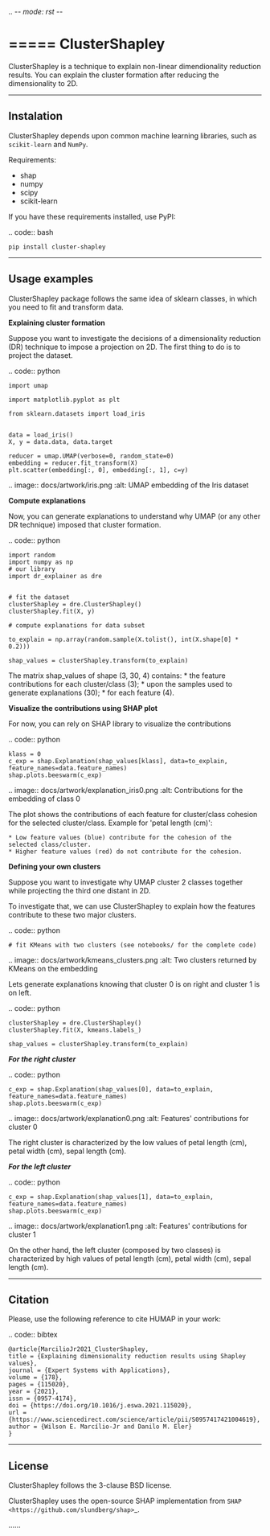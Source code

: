 .. -*- mode: rst -*-

=====
ClusterShapley
=====

ClusterShapley is a technique to explain non-linear dimendionality reduction results. You can explain the cluster formation after reducing the dimensionality to 2D.

-----------
Instalation
-----------

ClusterShapley depends upon common machine learning libraries, such as ``scikit-learn`` and ``NumPy``.

Requirements:

* shap
* numpy
* scipy
* scikit-learn

If you have these requirements installed, use PyPI:

.. code:: bash

    pip install cluster-shapley

--------------
Usage examples
--------------

ClusterShapley package follows the same idea of sklearn classes, in which you need to fit and transform data.

**Explaining cluster formation**

Suppose you want to investigate the decisions of a dimensionality reduction (DR) technique to impose a projection on 2D. The first thing to do is to project the dataset.

.. code:: python
	
	import umap
	
	import matplotlib.pyplot as plt

	from sklearn.datasets import load_iris


	data = load_iris()
	X, y = data.data, data.target

	reducer = umap.UMAP(verbose=0, random_state=0)
	embedding = reducer.fit_transform(X)
	plt.scatter(embedding[:, 0], embedding[:, 1], c=y)

.. image:: docs/artwork/iris.png
	:alt: UMAP embedding of the Iris dataset

**Compute explanations**

Now, you can generate explanations to understand why UMAP (or any other DR technique) imposed that cluster formation.

.. code:: python

	import random
	import numpy as np
	# our library
	import dr_explainer as dre


	# fit the dataset
	clusterShapley = dre.ClusterShapley()
	clusterShapley.fit(X, y)

	# compute explanations for data subset 

	to_explain = np.array(random.sample(X.tolist(), int(X.shape[0] * 0.2)))

	shap_values = clusterShapley.transform(to_explain)

The matrix shap_values of shape (3, 30, 4) contains: 
	* the feature contributions for each cluster/class (3);
	* upon the samples used to generate explanations (30);
	* for each feature (4).

**Visualize the contributions using SHAP plot**

For now, you can rely on SHAP library to visualize the contributions

.. code:: python

	klass = 0
	c_exp = shap.Explanation(shap_values[klass], data=to_explain, feature_names=data.feature_names)
	shap.plots.beeswarm(c_exp)


.. image:: docs/artwork/explanation_iris0.png
	:alt: Contributions for the embedding of class 0

The plot shows the contributions of each feature for cluster/class cohesion for the selected cluster/class.
Example for 'petal length (cm)':

	* Low feature values (blue) contribute for the cohesion of the selected class/cluster.
	* Higher feature values (red) do not contribute for the cohesion.


**Defining your own clusters**

Suppose you want to investigate why UMAP cluster 2 classes together while projecting the third one distant in 2D.

To investigate that, we can use ClusterShapley to explain how the features contribute to these two major clusters.


.. code:: python

	# fit KMeans with two clusters (see notebooks/ for the complete code)


.. image:: docs/artwork/kmeans_clusters.png
	:alt: Two clusters returned by KMeans on the embedding

Lets generate explanations knowing that cluster 0 is on right and cluster 1 is on left.

.. code:: python

	clusterShapley = dre.ClusterShapley()
	clusterShapley.fit(X, kmeans.labels_)

	shap_values = clusterShapley.transform(to_explain)

	
***For the right cluster***

.. code:: python

	c_exp = shap.Explanation(shap_values[0], data=to_explain, feature_names=data.feature_names)
	shap.plots.beeswarm(c_exp)

.. image:: docs/artwork/explanation0.png
	:alt: Features' contributions for cluster 0

The right cluster is characterized by the low values of petal length (cm), petal width (cm), sepal length (cm).


***For the left cluster***

.. code:: python

	c_exp = shap.Explanation(shap_values[1], data=to_explain, feature_names=data.feature_names)
	shap.plots.beeswarm(c_exp)

.. image:: docs/artwork/explanation1.png
	:alt: Features' contributions for cluster 1

On the other hand, the left cluster (composed by two classes) is characterized by high values of petal length (cm), petal width (cm), sepal length (cm).


--------
Citation
--------

Please, use the following reference to cite HUMAP in your work:

.. code:: bibtex

    @article{MarcilioJr2021_ClusterShapley,
	title = {Explaining dimensionality reduction results using Shapley values},
	journal = {Expert Systems with Applications},
	volume = {178},
	pages = {115020},
	year = {2021},
	issn = {0957-4174},
	doi = {https://doi.org/10.1016/j.eswa.2021.115020},
	url = {https://www.sciencedirect.com/science/article/pii/S0957417421004619},
	author = {Wilson E. Marcílio-Jr and Danilo M. Eler}
	}


-------
License
-------

ClusterShapley follows the 3-clause BSD license.

ClusterShapley uses the open-source SHAP implementation from `SHAP <https://github.com/slundberg/shap>`_.


......




